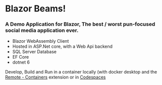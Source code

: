 # Blazor Beams!
### A Demo Application for Blazor, The best / worst pun-focused social media application ever. ###

- Blazor WebAssembly Client
- Hosted in ASP.Net core, with a Web Api backend
- SQL Server Database
- EF Core
- dotnet 6

Develop, Build and Run in a container locally (with docker desktop and the [Remote - Containers](https://marketplace.visualstudio.com/items?itemName=ms-vscode-remote.remote-containers) extension or in [Codespaces](https://visualstudio.microsoft.com/services/visual-studio-codespaces/)
